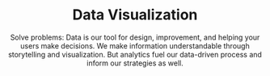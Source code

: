 ---
title: Data Visualization
subtitle: Solve problems&#58; Data is our tool for design, improvement, and helping your users make decisions. We make information understandable through storytelling and visualization. But analytics fuel our data-driven process and inform our strategies as well.
description: Data and information can be confusing. Visual storytelling clears up the message, and makes it easy to plan a course of action.<br><br><b>Tools we use&#58;</b> D3.js, highcharts.js, Tableau, Business Objects, Power BI
featured_image: dataviz-01.png
accent_color: '#067F8A'
gallery_images:
  - dataviz-01.png
  - dataviz-02.png
  - dataviz-03.png
---